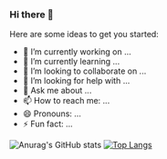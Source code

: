 ### Hi there 👋


Here are some ideas to get you started:

- 🔭 I’m currently working on ...
- 🌱 I’m currently learning ...
- 👯 I’m looking to collaborate on ...
- 🤔 I’m looking for help with ...
- 💬 Ask me about ...
- 📫 How to reach me: ...
- 😄 Pronouns: ...
- ⚡ Fun fact: ...

![Anurag's GitHub stats](https://github-readme-stats.vercel.app/api?username=jeremyRZ&show_icons=true&theme=tokyonight)
[![Top Langs](https://github-readme-stats.vercel.app/api/top-langs/?username=jeremyRZ&layout=compact&theme=tokyonight)](https://github.com/anuraghazra/github-readme-stats)
